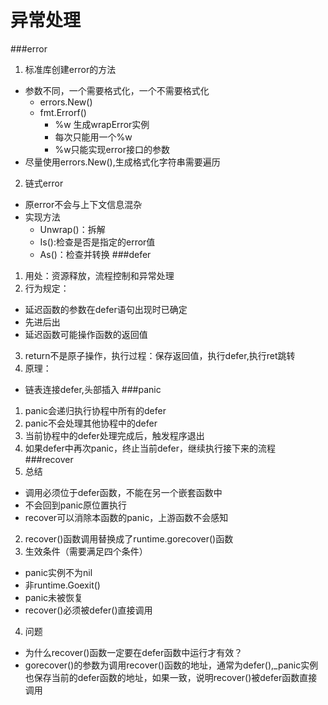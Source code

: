# 异常处理
###error
1. 标准库创建error的方法
- 参数不同，一个需要格式化，一个不需要格式化
  - errors.New()
  - fmt.Errorf()
    - %w 生成wrapError实例
    - 每次只能用一个%w
    - %w只能实现error接口的参数
- 尽量使用errors.New(),生成格式化字符串需要遍历
2. 链式error
- 原error不会与上下文信息混杂
- 实现方法
  - Unwrap()：拆解
  - Is():检查是否是指定的error值
  - As()：检查并转换
###defer
1. 用处：资源释放，流程控制和异常处理
2. 行为规定：
- 延迟函数的参数在defer语句出现时已确定
- 先进后出
- 延迟函数可能操作函数的返回值 
3. return不是原子操作，执行过程：保存返回值，执行defer,执行ret跳转
4. 原理：
- 链表连接defer,头部插入
###panic
1. panic会递归执行协程中所有的defer
2. panic不会处理其他协程中的defer
3. 当前协程中的defer处理完成后，触发程序退出
4. 如果defer中再次panic，终止当前defer，继续执行接下来的流程
###recover
1. 总结
- 调用必须位于defer函数，不能在另一个嵌套函数中
- 不会回到panic原位置执行
- recover可以消除本函数的panic，上游函数不会感知
2. recover()函数调用替换成了runtime.gorecover()函数
3. 生效条件（需要满足四个条件）
- panic实例不为nil
- 非runtime.Goexit()
- panic未被恢复
- recover()必须被defer()直接调用
4. 问题
- 为什么recover()函数一定要在defer函数中运行才有效？
- gorecover()的参数为调用recover()函数的地址，通常为defer(),_panic实例也保存当前的defer函数的地址，如果一致，说明recover()被defer函数直接调用


